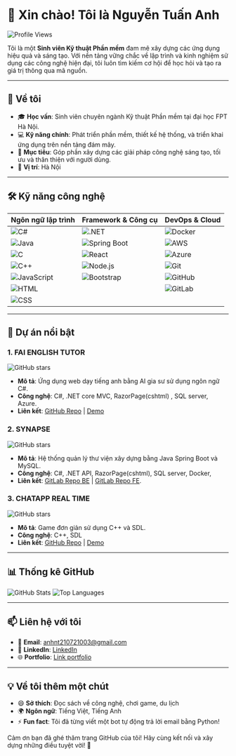 # 👋 Xin chào! Tôi là Nguyễn Tuấn Anh

![Profile Views](https://komarev.com/ghpvc/?username=AnhNT&color=blue)

Tôi là một **Sinh viên Kỹ thuật Phần mềm** đam mê xây dựng các ứng dụng hiệu quả và sáng tạo. Với nền tảng vững chắc về lập trình và kinh nghiệm sử dụng các công nghệ hiện đại, tôi luôn tìm kiếm cơ hội để học hỏi và tạo ra giá trị thông qua mã nguồn.

---

## 🚀 Về tôi

- 🎓 **Học vấn**: Sinh viên chuyên ngành Kỹ thuật Phần mềm tại đại học FPT Hà Nội.
- 💻 **Kỹ năng chính**: Phát triển phần mềm, thiết kế hệ thống, và triển khai ứng dụng trên nền tảng đám mây.
- 🌟 **Mục tiêu**: Góp phần xây dựng các giải pháp công nghệ sáng tạo, tối ưu và thân thiện với người dùng.
- 📍 **Vị trí**: Hà Nội

---

## 🛠️ Kỹ năng công nghệ

| **Ngôn ngữ lập trình** | **Framework & Công cụ** | **DevOps & Cloud** |
|------------------------|-------------------------|--------------------|
| ![C#](https://img.shields.io/badge/C%23-239120?logo=csharp&logoColor=white) | ![.NET](https://img.shields.io/badge/.NET-512BD4?logo=dotnet&logoColor=white) | ![Docker](https://img.shields.io/badge/Docker-2496ED?logo=docker&logoColor=white) |
| ![Java](https://img.shields.io/badge/Java-ED8B00?logo=java&logoColor=white) | ![Spring Boot](https://img.shields.io/badge/Spring%20Boot-6DB33F?logo=spring-boot&logoColor=white) | ![AWS](https://img.shields.io/badge/AWS-232F3E?logo=amazon-aws&logoColor=white) |
| ![C](https://img.shields.io/badge/C-A8B9CC?logo=c&logoColor=white) | ![React](https://img.shields.io/badge/React-61DAFB?logo=react&logoColor=black) | ![Azure](https://img.shields.io/badge/Azure-0078D4?logo=microsoft-azure&logoColor=white) |
| ![C++](https://img.shields.io/badge/C++-00599C?logo=c%2B%2B&logoColor=white) | ![Node.js](https://img.shields.io/badge/Node.js-339933?logo=node.js&logoColor=white) | ![Git](https://img.shields.io/badge/Git-F05032?logo=git&logoColor=white) |
| ![JavaScript](https://img.shields.io/badge/JavaScript-F7DF1E?logo=javascript&logoColor=black) | ![Bootstrap](https://img.shields.io/badge/Bootstrap-7952B3?logo=bootstrap&logoColor=white) | ![GitHub](https://img.shields.io/badge/GitHub-181717?logo=github&logoColor=white) |
| ![HTML](https://img.shields.io/badge/HTML5-E34F26?logo=html5&logoColor=white) | | ![GitLab](https://img.shields.io/badge/GitLab-FC6D26?logo=gitlab&logoColor=white) |
| ![CSS](https://img.shields.io/badge/CSS3-1572B6?logo=css3&logoColor=white) | | |

---

## 🌟 Dự án nổi bật

### 1. FAI ENGLISH TUTOR
![GitHub stars](https://img.shields.io/github/stars/AnhNT110723/AITutor_EXE101?style=social)
- **Mô tả**: Ứng dụng web dạy tiếng anh bằng AI gia sư sử dụng ngôn ngữ C#.
- **Công nghệ**: C#, .NET core MVC, RazorPage(cshtml) , SQL server, Azure.
- **Liên kết**: [GitHub Repo](https://github.com/AnhNT110723/AITutor_EXE101) | [Demo](#)

### 2. SYNAPSE
![GitHub stars](https://img.shields.io/github/stars/[your-github-username]/[repo-name]?style=social)
- **Mô tả**: Hệ thống quản lý thư viện xây dựng bằng Java Spring Boot và MySQL.
- **Công nghệ**: C#, .NET API, RazorPage(cshtml), SQL server, Docker, 
- **Liên kết**: [GitLab Repo BE](https://gitlab.com/fptu_ong/prn232) | [GitLab Repo FE](https://gitlab.com/fptu_ong/prn232_fe_synapse).

### 3. CHATAPP REAL TIME
![GitHub stars](https://img.shields.io/github/stars/[your-github-username]/[repo-name]?style=social)
- **Mô tả**: Game đơn giản sử dụng C++ và SDL.
- **Công nghệ**: C++, SDL
- **Liên kết**: [GitHub Repo](https://github.com/[your-github-username]/[repo-name]) | [Demo](#)

---

## 📊 Thống kê GitHub

![GitHub Stats](https://github-readme-stats.vercel.app/api?username=AnhNT&show_icons=true&theme=radical)
![Top Languages](https://github-readme-stats.vercel.app/api/top-langs/?username=AnhNT&layout=compact&theme=radical)

---

## 📫 Liên hệ với tôi

- 📧 **Email**: [anhnt210721003@gmail.com](mailto:anhnt210721003@gmail.com)
- 🔗 **LinkedIn**: [LinkedIn ](https://www.linkedin.com/in/me/?trk=eml-email_profile_qp_welcome_01-quality~profile~status~widget-0-add_position_button)
- 🌐 **Portfolio**: [Link portfolio](#)

---

## 💡 Về tôi thêm một chút

- 😄 **Sở thích**: Đọc sách về công nghệ, chơi game, du lịch
- 🌍 **Ngôn ngữ**: Tiếng Việt, Tiếng Anh
- ⚡ **Fun fact**: Tôi đã từng viết một bot tự động trả lời email bằng Python!

Cảm ơn bạn đã ghé thăm trang GitHub của tôi! Hãy cùng kết nối và xây dựng những điều tuyệt vời! 🚀
